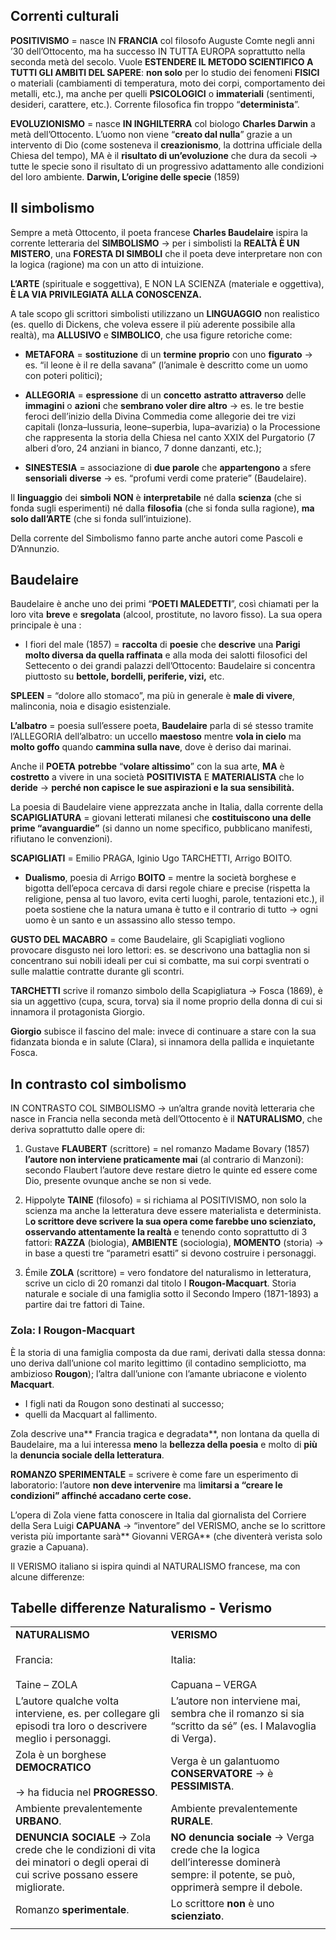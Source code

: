 ## Correnti culturali

**POSITIVISMO** = nasce IN **FRANCIA** col filosofo Auguste Comte negli anni ’30 dell’Ottocento, ma ha successo IN TUTTA EUROPA soprattutto nella seconda metà del secolo. Vuole **ESTENDERE IL METODO SCIENTIFICO A TUTTI GLI AMBITI DEL SAPERE**: **non solo** per lo studio dei fenomeni **FISICI** o materiali (cambiamenti di temperatura, moto dei corpi, comportamento dei metalli, etc.), ma anche per quelli **PSICOLOGICI** o **immateriali** (sentimenti, desideri, carattere, etc.). Corrente filosofica fin troppo “**determinista**”.

**EVOLUZIONISMO** = nasce **IN INGHILTERRA** col biologo **Charles Darwin** a metà dell’Ottocento. L’uomo non viene “**creato dal nulla**” grazie a un intervento di Dio (come sosteneva il **creazionismo**, la dottrina ufficiale della Chiesa del tempo), MA è il **risultato di un’evoluzione** che dura da secoli → tutte le specie sono il risultato di un progressivo adattamento alle condizioni del loro ambiente. **Darwin, L’origine delle specie** (1859) 

## Il simbolismo

Sempre a metà Ottocento, il poeta francese **Charles Baudelaire** ispira la corrente letteraria del **SIMBOLISMO** → per i simbolisti la **REALTÀ È UN MISTERO**, una **FORESTA DI SIMBOLI** che il poeta deve interpretare non con la logica (ragione) ma con un atto di intuizione. 

**L’ARTE** (spirituale e soggettiva), E NON LA SCIENZA (materiale e oggettiva), **È LA VIA PRIVILEGIATA ALLA CONOSCENZA.**

A tale scopo gli scrittori simbolisti utilizzano un **LINGUAGGIO** non realistico (es. quello di Dickens, che voleva essere il più aderente possibile alla realtà), ma **ALLUSIVO** e **SIMBOLICO**, che usa figure retoriche come:

- **METAFORA** = **sostituzione** di un **termine** **proprio** con uno **figurato** → es. “il leone è il re della savana” (l’animale è descritto come un uomo con poteri politici);
    
- **ALLEGORIA** = **espressione** di un **concetto** **astratto** **attraverso** delle **immagini** o **azioni** che **sembrano voler dire altro** → es. le tre bestie feroci dell’inizio della Divina Commedia come allegorie dei tre vizi capitali (lonza–lussuria, leone–superbia, lupa–avarizia) o la Processione che rappresenta la storia della Chiesa nel canto XXIX del Purgatorio (7 alberi d’oro, 24 anziani in bianco, 7 donne danzanti, etc.);
    
- **SINESTESIA** = associazione di **due parole** che **appartengono** a sfere **sensoriali** **diverse** → es. “profumi verdi come praterie” (Baudelaire).
    

Il **linguaggio** dei **simboli** **NON** è **interpretabile** né dalla **scienza** (che si fonda sugli esperimenti) né dalla **filosofia** (che si fonda sulla ragione), **ma solo dall’ARTE** (che si fonda sull’intuizione).

Della corrente del Simbolismo fanno parte anche autori come Pascoli e D’Annunzio.

## Baudelaire

Baudelaire è anche uno dei primi “**POETI MALEDETTI**”, così chiamati per la loro vita **breve** e **sregolata** (alcool, prostitute, no lavoro fisso). La sua opera principale è una :

- I fiori del male (1857) = **raccolta** di **poesie** che **descrive** una **Parigi molto diversa da quella raffinata** e alla moda dei salotti filosofici del Settecento o dei grandi palazzi dell’Ottocento: Baudelaire si concentra piuttosto su **bettole, bordelli, periferie, vizi,** etc.
    

**SPLEEN** = “dolore allo stomaco”, ma più in generale è **male di vivere**, malinconia, noia e disagio esistenziale.

**L’albatro** = poesia sull’essere poeta, **Baudelaire** parla di sé stesso tramite l’ALLEGORIA dell’albatro: un uccello **maestoso** mentre **vola in cielo** ma **molto goffo** quando **cammina sulla nave**, dove è deriso dai marinai.

Anche il **POETA** **potrebbe** “**volare altissimo**” con la sua arte, **MA** è **costretto** a vivere in una società **POSITIVISTA** E **MATERIALISTA** che lo **deride** → **perché non capisce le sue aspirazioni e la sua sensibilità.**

La poesia di Baudelaire viene apprezzata anche in Italia, dalla corrente della **SCAPIGLIATURA** = giovani letterati milanesi che **costituiscono una delle prime “avanguardie”** (si danno un nome specifico, pubblicano manifesti, rifiutano le convenzioni).

**SCAPIGLIATI** = Emilio PRAGA, Iginio Ugo TARCHETTI, Arrigo BOITO.

- **Dualismo**, poesia di Arrigo **BOITO** = mentre la società borghese e bigotta dell’epoca cercava di darsi regole chiare e precise (rispetta la religione, pensa al tuo lavoro, evita certi luoghi, parole, tentazioni etc.), il poeta sostiene che la natura umana è tutto e il contrario di tutto → ogni uomo è un santo e un assassino allo stesso tempo.
    

**GUSTO DEL MACABRO** = come Baudelaire, gli Scapigliati vogliono provocare disgusto nei loro lettori: es. se descrivono una battaglia non si concentrano sui nobili ideali per cui si combatte, ma sui corpi sventrati o sulle malattie contratte durante gli scontri.

**TARCHETTI** scrive il romanzo simbolo della Scapigliatura → Fosca (1869), è sia un aggettivo (cupa, scura, torva) sia il nome proprio della donna di cui si innamora il protagonista Giorgio. 

**Giorgio** subisce il fascino del male: invece di continuare a stare con la sua fidanzata bionda e in salute (Clara), si innamora della pallida e inquietante Fosca.

## In contrasto col simbolismo  

IN CONTRASTO COL SIMBOLISMO → un’altra grande novità letteraria che nasce in Francia nella seconda metà dell’Ottocento è il **NATURALISMO**, che deriva soprattutto dalle opere di:

1. Gustave **FLAUBERT** (scrittore) = nel romanzo Madame Bovary (1857) **l’autore non interviene praticamente mai** (al contrario di Manzoni): secondo Flaubert l’autore deve restare dietro le quinte ed essere come Dio, presente ovunque anche se non si vede.
    
2. Hippolyte **TAINE** (filosofo) = si richiama al POSITIVISMO, non solo la scienza ma anche la letteratura deve essere materialista e determinista. L**o scrittore deve scrivere la sua opera come farebbe uno scienziato, osservando attentamente la realtà** e tenendo conto soprattutto di 3 fattori: **RAZZA** (biologia), **AMBIENTE** (sociologia), **MOMENTO** (storia) → in base a questi tre “parametri esatti” si devono costruire i personaggi.
    
3. Émile **ZOLA** (scrittore) = vero fondatore del naturalismo in letteratura, scrive un ciclo di 20 romanzi dal titolo I **Rougon-Macquart**. Storia naturale e sociale di una famiglia sotto il Secondo Impero (1871-1893) a partire dai tre fattori di Taine. 
    

### Zola: I Rougon-Macquart

È la storia di una famiglia composta da due rami, derivati dalla stessa donna: uno deriva dall’unione col marito legittimo (il contadino sempliciotto, ma ambizioso **Rougon**); l’altra dall’unione con l’amante ubriacone e violento **Macquart**. 

- I figli nati da Rougon sono destinati al successo; 
- quelli da Macquart al fallimento. 
    
Zola descrive una** Francia tragica e degradata**, non lontana da quella di Baudelaire, ma a lui interessa **meno** la **bellezza della poesia** e molto di **più** la **denuncia sociale della letteratura**.

**ROMANZO SPERIMENTALE** = scrivere è come fare un esperimento di laboratorio: l’autore **non deve intervenire** ma l**imitarsi a “creare le condizioni” affinché accadano certe cose.** 

L’opera di Zola viene fatta conoscere in Italia dal giornalista del Corriere della Sera Luigi **CAPUANA** → “inventore” del VERISMO, anche se lo scrittore verista più importante sarà** Giovanni VERGA** (che diventerà verista solo grazie a Capuana). 

  

Il VERISMO italiano si ispira quindi al NATURALISMO francese, ma con alcune differenze:

## Tabelle differenze Naturalismo - Verismo
|  |  |
| ---- | ---- |
| **NATURALISMO**<br><br>Francia:<br><br>Taine – ZOLA | **VERISMO**<br><br>Italia:<br><br>Capuana – VERGA |
| L’autore qualche volta interviene, es. per collegare gli episodi tra loro o descrivere meglio i personaggi. | L’autore non interviene mai, sembra che il romanzo si sia “scritto da sé” (es. I Malavoglia di Verga). |
| Zola è un borghese **DEMOCRATICO** <br><br>→ ha fiducia nel **PROGRESSO**. | Verga è un galantuomo **CONSERVATORE** → è **PESSIMISTA**. |
| Ambiente prevalentemente **URBANO**. | Ambiente prevalentemente **RURALE**. |
| **DENUNCIA SOCIALE** → Zola crede che le condizioni di vita dei minatori o degli operai di cui scrive possano essere migliorate. | **NO denuncia sociale** → Verga crede che la logica dell’interesse dominerà sempre: il potente, se può, opprimerà sempre il debole. |
| Romanzo **sperimentale**. | Lo scrittore **non** è uno **scienziato**. |
|  |  |


